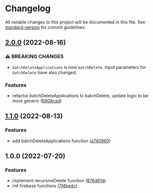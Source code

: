 # Changelog

All notable changes to this project will be documented in this file. See [standard-version](https://github.com/conventional-changelog/standard-version) for commit guidelines.

## [2.0.0](https://github.com/hjbugajski/applicationtrackr-firebase-functions/compare/v1.1.0...v2.0.0) (2022-08-16)

### ⚠ BREAKING CHANGES

- `batchDeleteApplications` is now `batchDelete`. Input parameters for `batchDelete`
  have also changed.

### Features

- refactor batchDeleteApplications to batchDelete, update logic to be more generic ([6908cad](https://github.com/hjbugajski/applicationtrackr-firebase-functions/commit/6908cad9fd2ad77efc23180210ddd21278417fef))

## [1.1.0](https://github.com/hjbugajski/applicationtrackr-firebase-functions/compare/v1.0.0...v1.1.0) (2022-08-13)

### Features

- add batchDeleteApplications function ([a740960](https://github.com/hjbugajski/applicationtrackr-firebase-functions/commit/a74096094166d830ba99ecbc802c4d3508de7aa6))

## 1.0.0 (2022-07-20)

### Features

- implement recursiveDelete function ([876d61d](https://github.com/hjbugajski/applicationtrackr-firebase-functions/commit/876d61dc894210bf559d9cdcbf54ff9f34060ba0))
- init firebase functions ([7f4bedc](https://github.com/hjbugajski/applicationtrackr-firebase-functions/commit/7f4bedce24f2bf1fc5e4dfb46cfb19ac1123df36))
